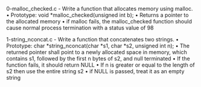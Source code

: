 0-malloc_checked.c - Write a function that allocates memory using malloc.
      • Prototype: void *malloc_checked(unsigned int b);
      • Returns a pointer to the allocated memory
      • if malloc fails, the malloc_checked function should cause normal process termination with a status value of 98

1-string_nconcat.c - Write a function that concatenates two strings.
      • Prototype: char *string_nconcat(char *s1, char *s2, unsigned int n);
      • The returned pointer shall point to a newly allocated space in memory, which contains s1, followed by the first n bytes of s2, and null terminated
      • If the function fails, it should return NULL
      • If n is greater or equal to the length of s2 then use the entire string s2
      • if NULL is passed, treat it as an empty string

